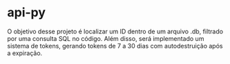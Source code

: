 # api-py
O objetivo desse projeto é localizar um ID dentro de um arquivo .db, filtrado por uma consulta SQL no código. Além disso, será implementado um sistema de tokens, gerando tokens de 7 a 30 dias com autodestruição após a expiração.
